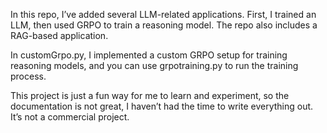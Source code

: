 In this repo, I’ve added several LLM-related applications. First, I trained an LLM, then used GRPO to train a reasoning model. The repo also includes a RAG-based application.

In customGrpo.py, I implemented a custom GRPO setup for training reasoning models, and you can use grpotraining.py to run the training process.

This project is just a fun way for me to learn and experiment, so the documentation is not great, I haven’t had the time to write everything out. It’s not a commercial project.

